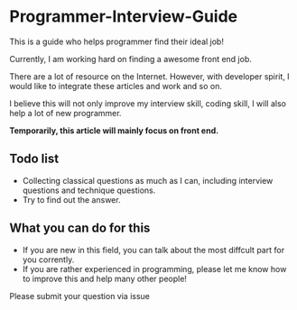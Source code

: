 # Programmer-Interview-Guide
This is a guide who helps programmer find their ideal job!

Currently, I am working hard on finding a awesome front end job. 

There are a lot of resource on the Internet. However, with developer spirit, I would like to integrate these articles and work and so on.

I believe this will not only improve my interview skill, coding skill, I will also help a lot of new programmer.

**Temporarily, this article will mainly focus on front end.**
## Todo list


* Collecting classical questions as much as I can, including interview questions and technique questions.
* Try to find out the answer.

## What you can do for this

* If you are new in this field, you can talk about the most diffcult part for you corrently.
* If you are rather experienced in programming, please let me know how to improve this and help many other people!

Please submit your question via issue
